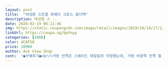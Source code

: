 ```yaml
---
layout: post 
title:  "여성용 스트랩 투웨이 크로스 숄더백" 
description: 여성용 스 ..
date: 2020-02-19 06:11:46 
img: https://static.coupangcdn.com/image/retail/images/2019/10/14/17/2/72502ae6-056a-49dc-9920-719f37fe99ba.jpg 
linkUrl: https://coupa.ng/bpVnyp 
categories: [1008] 
color: 4CAF50 
price: 18900 
author: Ask View Shop 
cont:  "●구매후기●<br/>가방 안쪽은 스웨이드 재질일까 걱정했는데, 가방 바깥쪽 안쪽 둘 다 같은 재질 가죽?으로 되어 있어서 좋았습니다! 그리고 가방끈이 3개나 있어서 좋았어요!!! 기본으로 달려있는 가방끈은 뺄수는 없고요 나머지 굵은 스트랩 1개 얇은 스트랩1개 들어있고 작은 파우치도 들어있습니다! 색상도 너무 만족합니다♡<br/>가방자체에 핸들형 스트랩이 있네요.<br/><br/>매일매일 데일리가방으로 쓰기엔 딱입니다<br/>사진에서는 밝게 나왔는데, 실제로 보면 상세페이지에 나와있는것보단 약간 어둡습니다!!<br/>상품디자인 다 괜찮은데 마감처리가 올이풀리면 다 터질것같아요ㅠㅠ사진첨부할께요<br/>스트랩끈도 넓은것 가는것 두개는 임의에 따라 탈부착되고<br/>얇은책도 들어가고 a4용지 20장정도(화일씌우면 구겨지기도 하고 쫄대파일은 안들어가요) 들어갑니다ㅎㅎ<br/>엄청난 고민끝에 사게 됐는데, 왜 고민을 했나 싶네요.<br/><br/>전 주로 넓은스트랩끈을 사용하고 핸들형은 가방안에 같이 집어넣어서 다닙니다.<br/> 가방예뻐요 컬러도 모양도 재질도 데일리도 딱입니다! 꼭사세요<br/>진짜 너무 예쁩니다ㅠㅠㅠㅠㅠ 깔별로 쟁여두고 싶을만큼요!!ㅠㅠ<br/>타사이트보다 저렴해서 가방안에 파우치구성이 빠지는건 아닌가 걱정했지만 다른분 후기에 파우치가 있다고 해서 바로 구입했습니다.<br/><br/>후기처럼 가격대비 품질이 좋은것 같아요!<br/>가방 안쪽은 스웨이드 재질일까 걱정했는데, 가방 바깥쪽 안쪽 둘 다 같은 재질 가죽?으로 되어 있어서 좋았습니다! 그리고 가방끈이 3개나 있어서 좋았어요!!! 기본으로 달려있는 가방끈은 뺄수는 없고요 나머지 굵은 스트랩 1개 얇은 스트랩1개 들어있고 작은 파우치도 들어있습니다! 색상도 너무 만족합니다♡<br/>가방자체에 핸들형 스트랩이 있네요.<br/><br/>매일매일 데일리가방으로 쓰기엔 딱입니다<br/>사진에서는 밝게 나왔는데, 실제로 보면 상세페이지에 나와있는것보단 약간 어둡습니다!!<br/>상품디자인 다 괜찮은데 마감처리가 올이풀리면 다 터질것같아요ㅠㅠ사진첨부할께요<br/>스트랩끈도 넓은것 가는것 두개는 임의에 따라 탈부착되고<br/>얇은책도 들어가고 a4용지 20장정도(화일씌우면 구겨지기도 하고 쫄대파일은 안들어가요) 들어갑니다ㅎㅎ<br/>엄청난 고민끝에 사게 됐는데, 왜 고민을 했나 싶네요.<br/><br/>전 주로 넓은스트랩끈을 사용하고 핸들형은 가방안에 같이 집어넣어서 다닙니다.<br/> 가방예뻐요 컬러도 모양도 재질도 데일리도 딱입니다! 꼭사세요<br/>진짜 너무 예쁩니다ㅠㅠㅠㅠㅠ 깔별로 쟁여두고 싶을만큼요!!ㅠㅠ<br/>타사이트보다 저렴해서 가방안에 파우치구성이 빠지는건 아닌가 걱정했지만 다른분 후기에 파우치가 있다고 해서 바로 구입했습니다.<br/><br/>후기처럼 가격대비 품질이 좋은것 같아요!<br/>" 
---
```

